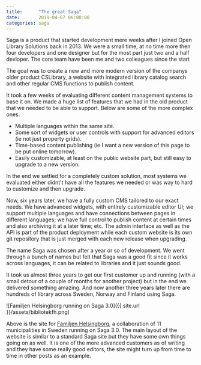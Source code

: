 ```yaml
---
title:      "The great Saga"
date:       2019-04-07 06:00:00
categories: saga
---
```


Saga is a product that started development mere weeks after I joined Open
Library Solutions back in 2013. We were a small time, at no time more then four
developers and one designer but for the most part just two and a half devloper.
The core team have been me and two colleagues since the start

The goal was to create a new and more modern version of the companys older
product CSLibrary, a website with integrated library catalog search and other
regular CMS functions to publish content.

It took a few weeks of evaluating different content management systems to base
it on. We made a huge list of features that we had in the old product that we
needed to be able to support. Below are some of the more complex ones.

* Multiple languages within the same site.
* Some sort of widgets or user controls with support for advanced editors (ie
  not just property grids).
* Time-based content publishing (ie I want a new version of this page to be put
  online tomorrow).
* Easily customizable, at least on the public website part, but still easy to
  upgrade to a new version.

In the end we settled for a completely custom solution, most systems we evaluated
either didnt't have all the features we needed or was way to hard to customize and
then upgrade.

Now, six years later, we have a fully custom CMS tailored to our exact needs. We
have advanced widgets, with entirely customizable editor UI; we support multiple
languages and have connections between pages in different languages; we have full
control to publish content at certain times and also archiving it at a later time;
etc. The admin interface as well as the API is part of the product deployment
while each custom website is its own git repository that is just merged with
each new release when upgrading.

The name Saga was chosen after a year or so of development. We went through a
bunch of names but felt that Saga was a good fit since it works across languages,
it can be related to libraries and it just sounds good.

It took us almost three years to get our first customer up and running (with a
small detour of a couple of months for another project) but in the end we
delivered something amazing. And now another three years later there are hundreds
of library across Sweden, Norway and Finland using Saga.

![Familjen Helsingborg running on Saga 3.0]({{ site.url }}/assets/bibliotekfh.png)

Above is the site for [Familjen Helsingborg](https://www.bibliotekfh.se/), a
collaboration of 11 municipalities in Sweden running on Saga 3.0. The main layout
of the website is similar to a standard Saga site but they have some own things
going on as well. It is one of the more advanced customers as of writing and they
have some really good editors, the site might turn up from time to time in other
posts as an example.